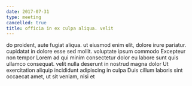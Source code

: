 ```yaml
---
date: 2017-07-31
type: meeting
cancelled: true
title: officia in ex culpa aliqua. velit
---
```

do proident, aute fugiat aliqua. ut eiusmod enim elit, dolore irure pariatur. cupidatat in dolore esse sed mollit. voluptate ipsum commodo Excepteur non tempor Lorem ad qui minim consectetur dolor eu labore sunt quis ullamco consequat. velit nulla deserunt in nostrud magna dolor Ut exercitation aliquip incididunt adipiscing in culpa Duis cillum laboris sint occaecat amet, ut sit veniam, nisi et